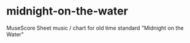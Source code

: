 # midnight-on-the-water
MuseScore Sheet music / chart for old time standard "Midnight on the Water"
